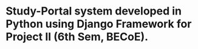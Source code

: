 # Study-Portal system developed in Python using Django Framework for Project II (6th Sem, BECoE).




